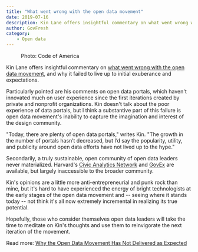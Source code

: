 ```yaml
---
title: "What went wrong with the open data movement"
date: 2019-07-16
description: Kin Lane offers insightful commentary on what went wrong with the open data movement, and why it failed to live up to initial exuberance and expectations.
author: GovFresh
category:
    - Open data
---
```


<!-- image {"id":24771} -->
<figure class="wp-block-image"><figcaption>Photo: Code of America</figcaption></figure>
<!-- /image -->

<!-- paragraph -->
<p>Kin Lane offers insightful commentary on <a href="https://dzone.com/articles/open-data-movement-in-tech">what went wrong with the open data movement</a>, and why it  failed to live up to initial exuberance and expectations.</p>
<!-- /paragraph -->

<!-- paragraph -->
<p>Particularly pointed are his comments on open data portals, which haven't innovated much on user experience since the first iterations created by private and nonprofit organizations. Kin doesn't talk about the poor experience of data portals, but I think a substantive part of this failure is open data movement's inability to capture the imagination and interest of the design community.</p>
<!-- /paragraph -->

<!-- paragraph -->
<p>"Today, there are plenty of open data portals," writes Kin. "The growth in the number of portals hasn’t decreased, but I’d say the popularity, utility, and publicity around open data efforts have not lived up to the hype."</p>
<!-- /paragraph -->

<!-- paragraph -->
<p>Secondarily, a truly sustainable, open community of open data leaders never materialized. Harvard's <a href="https://datasmart.ash.harvard.edu/civic-analytics-network">Civic Analytics Network</a> and <a href="https://govex.jhu.edu/">GovEx</a> are available, but largely inaccessible to the broader community.</p>
<!-- /paragraph -->

<!-- paragraph -->
<p>Kin's opinions are a little more anti-entrepreneurial and punk rock than mine, but it's hard to have experienced the energy of bright technologists at the early stages of the open data movement and -- seeing where it stands today -- not think it's all now extremely incremental in realizing its true potential.</p>
<!-- /paragraph -->

<!-- paragraph -->
<p>Hopefully, those who consider themselves open data leaders will take the time to meditate on Kin's thoughts and use them to reinvigorate the next iteration of the movement.</p>
<!-- /paragraph -->

<!-- paragraph -->
<p>Read more: <a href="https://dzone.com/articles/open-data-movement-in-tech">Why the Open Data Movement Has Not Delivered as Expected</a></p>
<!-- /paragraph -->
